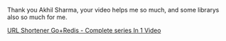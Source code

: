 Thank you Akhil Sharma, your video helps me so much, and some librarys also so much for me.

[URL Shortener Go+Redis - Complete series In 1 Video](https://www.youtube.com/watch?v=3ExDEeSnyvE)

